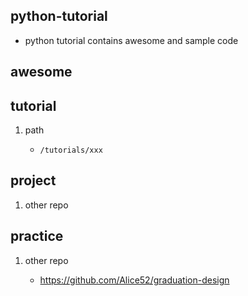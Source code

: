 ## python-tutorial

- python tutorial contains awesome and sample code

## awesome

## tutorial

1. path

   - `/tutorials/xxx`

## project

1. other repo

## practice

1. other repo

   - https://github.com/Alice52/graduation-design
